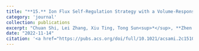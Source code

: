 ```yaml
---
title: "**15.** Ion Flux Self-Regulation Strategy with a Volume-Responsive Separator for Lithium Metal Batteries One-Step Synthesis of Cationic Covale"
category: 'journal'
collection: publications
excerpt: "Chuan Shi, Lei Zhang, Xiu Ting, Tong Sun<sup>*</sup>, **Zhen Jiang<sup>*</sup>**, Jinbao Zhao<sup>*</sup> (**<sup>*</sup>: corresponding authors**)"
date: "2022-11-14"
citation: '<a href="https://pubs.acs.org/doi/full/10.1021/acsami.2c15101"> <span style="color: blue"><i><B>ACS. Appl. Mater. Interface</B></i></span> 14, 51931-51940 (2022) </a>'
---
```

